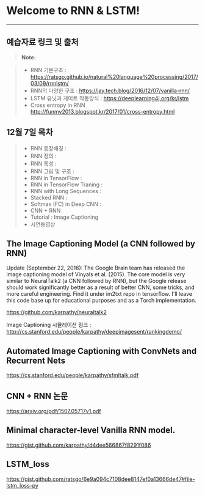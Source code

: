 ﻿﻿Welcome to RNN & LSTM!
===================

----------


예습자료 링크 및 출처
-------------

> <i class="icon-file"></i> **Note:**

> - RNN 기본구조 : 
https://ratsgo.github.io/natural%20language%20processing/2017/03/09/rnnlstm/
> - RNN의 다양한 구조 :
https://jay.tech.blog/2016/12/07/vanilla-rnn/
> - LSTM 유닛과 게이트 작동방식 : 
> https://deeplearning4j.org/kr/lstm
> - Cross entropy in RNN
> http://funmv2013.blogspot.kr/2017/01/cross-entropy.html

12월 7일 목차
-------------
> - RNN 등장배경 :
> - RNN 정의 :
> - RNN 특성 : 
> - RNN 그림 및 구조 :
> - RNN in TensorFlow : 
> - RNN in TensorFlow Traning : 
> - RNN with Long Sequences :
> - Stacked RNN :
> - Softmax (FC) in Deep CNN : 
> - CNN + RNN
> - Tutorial : Image Captioning
> - 시연동영상



The Image Captioning Model (a CNN followed by RNN)
 -------------
 Update (September 22, 2016): The Google Brain team has released the image captioning model of Vinyals et al. (2015). The core model is very similar to NeuralTalk2 (a CNN followed by RNN), but the Google release should work significantly better as a result of better CNN, some tricks, and more careful engineering. Find it under im2txt repo in tensorflow. I'll leave this code base up for educational purposes and as a Torch implementation.
 
 https://github.com/karpathy/neuraltalk2
 
 Image Captioning 시뮬레이션 링크 :
 http://cs.stanford.edu/people/karpathy/deepimagesent/rankingdemo/
 
 Automated Image Captioning with ConvNets and Recurrent Nets
  -------------
  https://cs.stanford.edu/people/karpathy/sfmltalk.pdf
 

CNN + RNN 논문 
-------------
https://arxiv.org/pdf/1507.05717v1.pdf


Minimal character-level Vanilla RNN model. 
 ------------
https://gist.github.com/karpathy/d4dee566867f8291f086


LSTM_loss  
 ------------
https://gist.github.com/ratsgo/6e9a094c7108dee8147ef0a13666de47#file-lstm_loss-py



